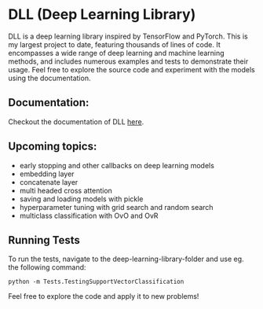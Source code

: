 # DLL (Deep Learning Library)

DLL is a deep learning library inspired by TensorFlow and PyTorch. This is my largest project to date, featuring thousands of lines of code. It encompasses a wide range of deep learning and machine learning methods, and includes numerous examples and tests to demonstrate their usage. Feel free to explore the source code and experiment with the models using the documentation.

## Documentation:

Checkout the documentation of DLL [here](https://naapeli.github.io/deep-learning-library/).

## Upcoming topics:

- early stopping and other callbacks on deep learning models
- embedding layer
- concatenate layer
- multi headed cross attention
- saving and loading models with pickle
- hyperparameter tuning with grid search and random search
- multiclass classification with OvO and OvR

## Running Tests

To run the tests, navigate to the deep-learning-library-folder and use eg. the following command:

```
python -m Tests.TestingSupportVectorClassification
```

Feel free to explore the code and apply it to new problems!
